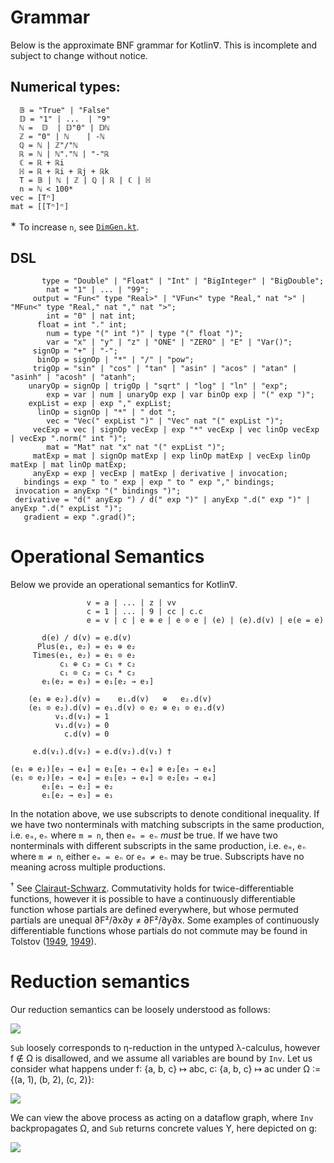 # Grammar

Below is the approximate BNF grammar for Kotlin∇. This is incomplete and subject to change without notice.

## Numerical types:

```ebnf
  𝔹 = "True" | "False"
  𝔻 = "1" | ...  | "9"
  ℕ =  𝔻  | 𝔻"0" | 𝔻ℕ
  ℤ = "0" | ℕ    | -ℕ
  ℚ = ℕ | ℤ"/"ℕ
  ℝ = ℕ | ℕ"."ℕ | "-"ℝ
  ℂ = ℝ + ℝi
  ℍ = ℝ + ℝi + ℝj + ℝk
  T = 𝔹 | ℕ | ℤ | ℚ | ℝ | ℂ | ℍ
  n = ℕ < 100*
vec = [Tⁿ]
mat = [[Tⁿ]ⁿ]
```

<sup>&lowast;</sup> To increase `n`, see [`DimGen.kt`](shipshape/src/main/kotlin/edu/mcgill/shipshape/DimGen.kt).

## DSL

```ebnf
       type = "Double" | "Float" | "Int" | "BigInteger" | "BigDouble";
        nat = "1" | ... | "99";
     output = "Fun<" type "Real>" | "VFun<" type "Real," nat ">" | "MFun<" type "Real," nat "," nat ">";
        int = "0" | nat int;
      float = int "." int;
        num = type "(" int ")" | type "(" float ")";
        var = "x" | "y" | "z" | "ONE" | "ZERO" | "E" | "Var()";
     signOp = "+" | "-";
      binOp = signOp | "*" | "/" | "pow";
     trigOp = "sin" | "cos" | "tan" | "asin" | "acos" | "atan" | "asinh" | "acosh" | "atanh";
    unaryOp = signOp | trigOp | "sqrt" | "log" | "ln" | "exp";
        exp = var | num | unaryOp exp | var binOp exp | "(" exp ")";
    expList = exp | exp "," expList;
      linOp = signOp | "*" | " dot ";
        vec = "Vec(" expList ")" | "Vec" nat "(" expList ")";
     vecExp = vec | signOp vecExp | exp "*" vecExp | vec linOp vecExp | vecExp ".norm(" int ")";
        mat = "Mat" nat "x" nat "(" expList ")";
     matExp = mat | signOp matExp | exp linOp matExp | vecExp linOp matExp | mat linOp matExp;
     anyExp = exp | vecExp | matExp | derivative | invocation;
   bindings = exp " to " exp | exp " to " exp "," bindings;
 invocation = anyExp "(" bindings ")";
 derivative = "d(" anyExp ") / d(" exp ")" | anyExp ".d(" exp ")" | anyExp ".d(" expList ")";
   gradient = exp ".grad()";
```

# Operational Semantics

Below we provide an operational semantics for Kotlin∇.

```ebnf
                 v = a | ... | z | vv
                 c = 1 | ... | 9 | cc | c.c
                 e = v | c | e ⊕ e | e ⊙ e | (e) | (e).d(v) | e(e = e)
                 
       d(e) / d(v) = e.d(v)
      Plus(e₁, e₂) = e₁ ⊕ e₂
     Times(e₁, e₂) = e₁ ⊙ e₂
           c₁ ⊕ c₂ = c₁ + c₂
           c₁ ⊙ c₂ = c₁ * c₂
       e₁(e₂ = e₃) = e₁[e₂ → e₃]
           
    (e₁ ⊕ e₂).d(v) =    e₁.d(v)   ⊕   e₂.d(v)
    (e₁ ⊙ e₂).d(v) = e₁.d(v) ⊙ e₂ ⊕ e₁ ⊙ e₂.d(v)
          v₁.d(v₁) = 1
          v₁.d(v₂) = 0
            c.d(v) = 0

     e.d(v₁).d(v₂) = e.d(v₂).d(v₁) †

(e₁ ⊕ e₂)[e₃ → e₄] = e₁[e₃ → e₄] ⊕ e₂[e₃ → e₄]
(e₁ ⊙ e₂)[e₃ → e₄] = e₁[e₃ → e₄] ⊙ e₂[e₃ → e₄]
       e₁[e₁ → e₂] = e₂
       e₁[e₂ → e₃] = e₁
```

In the notation above, we use subscripts to denote conditional inequality. If we have two nonterminals with matching subscripts in the same production, i.e. `eₘ`, `eₙ` where `m = n`, then `eₘ = eₙ` *must* be true. If we have two nonterminals with different subscripts in the same production, i.e. `eₘ`, `eₙ` where `m ≠ n`, either `eₘ = eₙ` or `eₘ ≠ eₙ` may be true. Subscripts have no meaning across multiple productions.

<sup>&dagger;</sup> See [Clairaut-Schwarz](https://en.wikipedia.org/wiki/Symmetry_of_second_derivatives). Commutativity holds for twice-differentiable functions, however it is possible to have a continuously differentiable function whose partials are defined everywhere, but whose permuted partials are unequal ∂F²/∂x∂y ≠ ∂F²/∂y∂x. Some examples of continuously differentiable functions whose partials do not commute may be found in Tolstov ([1949](http://www.mathnet.ru/links/c5537a9da2ecaa5e1eafbafda3f15a1e/sm5966.pdf), [1949](http://www.mathnet.ru/links/a8dfdc976cf22fdce373cdcba2eeda2b/im3207.pdf)).

# Reduction semantics

Our reduction semantics can be loosely understood as follows:

![](https://user-images.githubusercontent.com/175716/119237696-21713100-bb0c-11eb-9740-8753362249d0.png)

`Sub` loosely corresponds to η-reduction in the untyped λ-calculus, however f ∉ Ω is disallowed, and we assume all variables are bound by `Inv`. Let us consider what happens under f∶ {a, b, c} ↦ abc, c∶ {a, b, c} ↦ ac under Ω ∶= {(a, 1), (b, 2), (c, 2)}:

![](https://user-images.githubusercontent.com/175716/119237755-7d3bba00-bb0c-11eb-8bea-cd9933d3b716.png)

We can view the above process as acting on a dataflow graph, where `Inv` backpropagates Ω, and `Sub` returns concrete values Y, here depicted on g:

![](https://user-images.githubusercontent.com/175716/119237786-af4d1c00-bb0c-11eb-85e4-7699e05d6c0b.png)